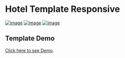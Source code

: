 Hotel Template Responsive
==========================

[![image](https://img.shields.io/badge/license-GPLv3-blue.svg)](https://fsfe.org/campaigns/gplv3/gplv3.es.html)
[![image](https://img.shields.io/badge/language-CSS-blue.svg)](https://www.w3schools.com/css/)
[![image](https://img.shields.io/badge/language-HTML5-orange.svg)](https://www.w3schools.com/html/default.asp)


Template  Demo
----------------------------------------------------------------

[Click here to see Demo](https://hotel-website-temalte.herokuapp.com/).